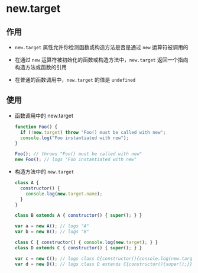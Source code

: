 # new​.target

## 作用

- `new.target` 属性允许你检测函数或构造方法是否是通过 `new` 运算符被调用的

- 在通过 `new` 运算符被初始化的函数或构造方法中，`new.target` 返回一个指向构造方法或函数的引用

- 在普通的函数调用中，`new.target` 的值是 `undefined`

## 使用

- 函数调用中的 new\.target

    ```js
    function Foo() {
      if (!new.target) throw "Foo() must be called with new";
      console.log("Foo instantiated with new");
    }

    Foo(); // throws "Foo() must be called with new"
    new Foo(); // logs "Foo instantiated with new"
    ```

- 构造方法中的 `new.target`

    ```js
    class A {
      constructor() {
        console.log(new.target.name);
      }
    }

    class B extends A { constructor() { super(); } }

    var a = new A(); // logs "A"
    var b = new B(); // logs "B"

    class C { constructor() { console.log(new.target); } }
    class D extends C { constructor() { super(); } }

    var c = new C(); // logs class C{constructor(){console.log(new.target);}}
    var d = new D(); // logs class D extends C{constructor(){super();}}
    ```
